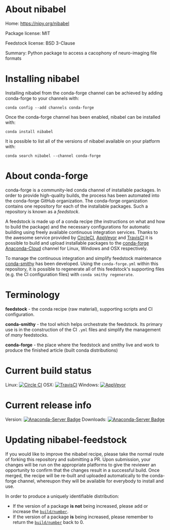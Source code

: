 About nibabel
=============

Home: https://nipy.org/nibabel

Package license: MIT

Feedstock license: BSD 3-Clause

Summary: Python package to access a cacophony of neuro-imaging file formats



Installing nibabel
==================

Installing nibabel from the conda-forge channel can be achieved by adding conda-forge to your channels with:

```
conda config --add channels conda-forge
```

Once the conda-forge channel has been enabled, nibabel can be installed with:

```
conda install nibabel
```

It is possible to list all of the versions of nibabel available on your platform with:

```
conda search nibabel --channel conda-forge
```


About conda-forge
=================

conda-forge is a community-led conda channel of installable packages.
In order to provide high-quality builds, the process has been automated into the
conda-forge GitHub organization. The conda-forge organization contains one repository 
for each of the installable packages. Such a repository is known as a *feedstock*.

A feedstock is made up of a conda recipe (the instructions on what and how to build
the package) and the necessary configurations for automatic building using freely
available continuous integration services. Thanks to the awesome service provided by
[CircleCI](https://circleci.com/), [AppVeyor](http://www.appveyor.com/)
and [TravisCI](https://travis-ci.org/) it is possible to build and upload installable
packages to the [conda-forge](https://anaconda.org/conda-forge)
[Anaconda-Cloud](http://docs.anaconda.org/) channel for Linux, Windows and OSX respectively.

To manage the continuous integration and simplify feedstock maintenance
[conda-smithy](http://github.com/conda-forge/conda-smithy) has been developed.
Using the ``conda-forge.yml`` within this repository, it is possible to regenerate all of
this feedstock's supporting files (e.g. the CI configuration files) with ``conda smithy regenerate``.


Terminology
===========

**feedstock** - the conda recipe (raw material), supporting scripts and CI configuration.

**conda-smithy** - the tool which helps orchestrate the feedstock.
                   Its primary use is in the construction of the CI ``.yml`` files
                   and simplify the management of *many* feedstocks.

**conda-forge** - the place where the feedstock and smithy live and work to
                  produce the finished article (built conda distributions)

Current build status
====================
Linux: [![Circle CI](https://circleci.com/gh/conda-forge/nibabel-feedstock.svg?style=svg)](https://circleci.com/gh/conda-forge/nibabel-feedstock)
OSX: [![TravisCI](https://travis-ci.org/conda-forge/nibabel-feedstock.svg?branch=master)](https://travis-ci.org/conda-forge/nibabel-feedstock) 
Windows: [![AppVeyor](https://ci.appveyor.com/api/projects/status/github/conda-forge/nibabel-feedstock?svg=True)](https://ci.appveyor.com/project/conda-forge/nibabel-feedstock/branch/master)

Current release info
====================
Version: [![Anaconda-Server Badge](https://anaconda.org/conda-forge/nibabel/badges/version.svg)](https://anaconda.org/conda-forge/nibabel)
Downloads: [![Anaconda-Server Badge](https://anaconda.org/conda-forge/nibabel/badges/downloads.svg)](https://anaconda.org/conda-forge/nibabel)


Updating nibabel-feedstock
==========================

If you would like to improve the nibabel recipe, please take the normal
route of forking this repository and submitting a PR. Upon submission, your changes will
be run on the appropriate platforms to give the reviewer an opportunity to confirm that the
changes result in a successful build. Once merged, the recipe will be re-built and uploaded
automatically to the conda-forge channel, whereupon they will be available for everybody to
install and use.

In order to produce a uniquely identifiable distribution:
 * If the version of a package **is not** being increased, please add or increase
   the [``build/number``](http://conda.pydata.org/docs/building/meta-yaml.html#build-number-and-string). 
 * If the version of a package **is** being increased, please remember to return
   the [``build/number``](http://conda.pydata.org/docs/building/meta-yaml.html#build-number-and-string)
   back to 0.
